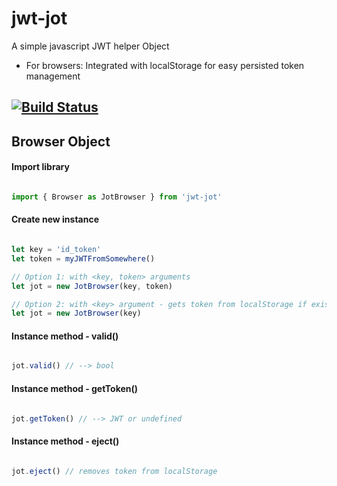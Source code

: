 # jwt-jot

A simple javascript JWT helper Object

- For browsers: Integrated with localStorage for easy persisted token management

[![Build Status](https://travis-ci.org/eezing/jwt-jot.svg?branch=master)](https://travis-ci.org/eezing/jwt-jot)
---


## Browser Object


#### Import library
```javascript

import { Browser as JotBrowser } from 'jwt-jot'

```

#### Create new instance

```javascript

let key = 'id_token'
let token = myJWTFromSomewhere()

// Option 1: with <key, token> arguments
let jot = new JotBrowser(key, token)

// Option 2: with <key> argument - gets token from localStorage if exists
let jot = new JotBrowser(key)

```

#### Instance method - valid()

```javascript

jot.valid() // --> bool

```

#### Instance method - getToken()

```javascript

jot.getToken() // --> JWT or undefined

```

#### Instance method - eject()

```javascript

jot.eject() // removes token from localStorage

```
